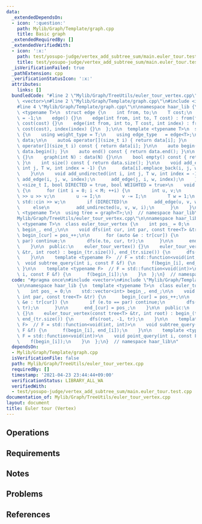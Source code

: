 ```yaml
---
data:
  _extendedDependsOn:
  - icon: ':question:'
    path: Mylib/Graph/Template/graph.cpp
    title: Basic graph
  _extendedRequiredBy: []
  _extendedVerifiedWith:
  - icon: ':x:'
    path: test/yosupo-judge/vertex_add_subtree_sum/main.euler_tour.test.cpp
    title: test/yosupo-judge/vertex_add_subtree_sum/main.euler_tour.test.cpp
  _isVerificationFailed: true
  _pathExtension: cpp
  _verificationStatusIcon: ':x:'
  attributes:
    links: []
  bundledCode: "#line 2 \"Mylib/Graph/TreeUtils/euler_tour_vertex.cpp\"\n#include\
    \ <vector>\n#line 2 \"Mylib/Graph/Template/graph.cpp\"\n#include <iostream>\n\
    #line 4 \"Mylib/Graph/Template/graph.cpp\"\n\nnamespace haar_lib {\n  template\
    \ <typename T>\n  struct edge {\n    int from, to;\n    T cost;\n    int index\
    \ = -1;\n    edge() {}\n    edge(int from, int to, T cost) : from(from), to(to),\
    \ cost(cost) {}\n    edge(int from, int to, T cost, int index) : from(from), to(to),\
    \ cost(cost), index(index) {}\n  };\n\n  template <typename T>\n  struct graph\
    \ {\n    using weight_type = T;\n    using edge_type   = edge<T>;\n\n    std::vector<std::vector<edge<T>>>\
    \ data;\n\n    auto& operator[](size_t i) { return data[i]; }\n    const auto&\
    \ operator[](size_t i) const { return data[i]; }\n\n    auto begin() const { return\
    \ data.begin(); }\n    auto end() const { return data.end(); }\n\n    graph()\
    \ {}\n    graph(int N) : data(N) {}\n\n    bool empty() const { return data.empty();\
    \ }\n    int size() const { return data.size(); }\n\n    void add_edge(int i,\
    \ int j, T w, int index = -1) {\n      data[i].emplace_back(i, j, w, index);\n\
    \    }\n\n    void add_undirected(int i, int j, T w, int index = -1) {\n     \
    \ add_edge(i, j, w, index);\n      add_edge(j, i, w, index);\n    }\n\n    template\
    \ <size_t I, bool DIRECTED = true, bool WEIGHTED = true>\n    void read(int M)\
    \ {\n      for (int i = 0; i < M; ++i) {\n        int u, v;\n        std::cin\
    \ >> u >> v;\n        u -= I;\n        v -= I;\n        T w = 1;\n        if (WEIGHTED)\
    \ std::cin >> w;\n        if (DIRECTED)\n          add_edge(u, v, w, i);\n   \
    \     else\n          add_undirected(u, v, w, i);\n      }\n    }\n  };\n\n  template\
    \ <typename T>\n  using tree = graph<T>;\n}  // namespace haar_lib\n#line 4 \"\
    Mylib/Graph/TreeUtils/euler_tour_vertex.cpp\"\n\nnamespace haar_lib {\n  template\
    \ <typename T>\n  class euler_tour_vertex {\n    int pos_ = 0;\n    std::vector<int>\
    \ begin_, end_;\n\n    void dfs(int cur, int par, const tree<T> &tr) {\n     \
    \ begin_[cur] = pos_++;\n\n      for (auto &e : tr[cur]) {\n        if (e.to ==\
    \ par) continue;\n        dfs(e.to, cur, tr);\n      }\n\n      end_[cur] = pos_;\n\
    \    }\n\n  public:\n    euler_tour_vertex() {}\n    euler_tour_vertex(const tree<T>\
    \ &tr, int root) : begin_(tr.size()), end_(tr.size()) {\n      dfs(root, -1, tr);\n\
    \    }\n\n    template <typename F>  // F = std::function<void(int, int)>\n  \
    \  void subtree_query(int i, const F &f) {\n      f(begin_[i], end_[i]);\n   \
    \ }\n\n    template <typename F>  // F = std::function<void(int)>\n    void point_query(int\
    \ i, const F &f) {\n      f(begin_[i]);\n    }\n  };\n}  // namespace haar_lib\n"
  code: "#pragma once\n#include <vector>\n#include \"Mylib/Graph/Template/graph.cpp\"\
    \n\nnamespace haar_lib {\n  template <typename T>\n  class euler_tour_vertex {\n\
    \    int pos_ = 0;\n    std::vector<int> begin_, end_;\n\n    void dfs(int cur,\
    \ int par, const tree<T> &tr) {\n      begin_[cur] = pos_++;\n\n      for (auto\
    \ &e : tr[cur]) {\n        if (e.to == par) continue;\n        dfs(e.to, cur,\
    \ tr);\n      }\n\n      end_[cur] = pos_;\n    }\n\n  public:\n    euler_tour_vertex()\
    \ {}\n    euler_tour_vertex(const tree<T> &tr, int root) : begin_(tr.size()),\
    \ end_(tr.size()) {\n      dfs(root, -1, tr);\n    }\n\n    template <typename\
    \ F>  // F = std::function<void(int, int)>\n    void subtree_query(int i, const\
    \ F &f) {\n      f(begin_[i], end_[i]);\n    }\n\n    template <typename F>  //\
    \ F = std::function<void(int)>\n    void point_query(int i, const F &f) {\n  \
    \    f(begin_[i]);\n    }\n  };\n}  // namespace haar_lib\n"
  dependsOn:
  - Mylib/Graph/Template/graph.cpp
  isVerificationFile: false
  path: Mylib/Graph/TreeUtils/euler_tour_vertex.cpp
  requiredBy: []
  timestamp: '2021-04-23 23:44:44+09:00'
  verificationStatus: LIBRARY_ALL_WA
  verifiedWith:
  - test/yosupo-judge/vertex_add_subtree_sum/main.euler_tour.test.cpp
documentation_of: Mylib/Graph/TreeUtils/euler_tour_vertex.cpp
layout: document
title: Euler tour (Vertex)
---
```


## Operations

## Requirements

## Notes

## Problems

## References

